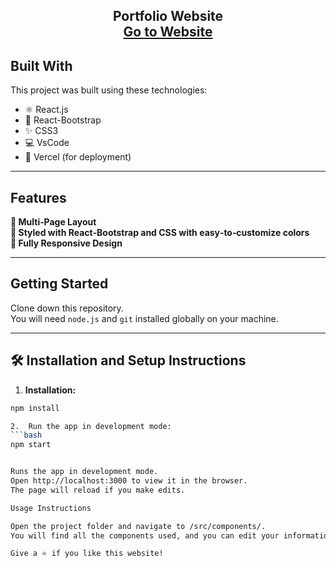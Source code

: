 <h2 align="center">
  Portfolio Website<br/>
  <a href="https://portfolio-cyan-xi-69.vercel.app/" >Go to Website</a>
</h2>

## Built With

This project was built using these technologies:

- ⚛️ React.js  
- 🎨 React-Bootstrap  
- ✨ CSS3  
- 💻 VsCode  
- 🚀 Vercel (for deployment)

---

## Features

**📖 Multi‑Page Layout**  
**🎨 Styled with React‑Bootstrap and CSS with easy‑to‑customize colors**  
**📱 Fully Responsive Design**

---

## Getting Started

Clone down this repository.  
You will need `node.js` and `git` installed globally on your machine.

---

## 🛠 Installation and Setup Instructions

1. **Installation:**  
```bash
npm install

2.	Run the app in development mode:
```bash
npm start


Runs the app in development mode.
Open http://localhost:3000 to view it in the browser.
The page will reload if you make edits.

Usage Instructions

Open the project folder and navigate to /src/components/.
You will find all the components used, and you can edit your information accordingly (such as your bio, social links, and images).

Give a ⭐ if you like this website!
